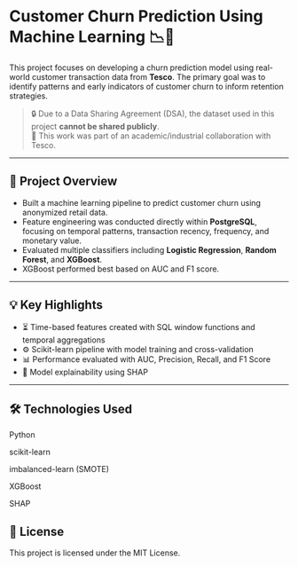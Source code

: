 # Customer Churn Prediction Using Machine Learning 📉🧠

This project focuses on developing a churn prediction model using real-world customer transaction data from **Tesco**. The primary goal was to identify patterns and early indicators of customer churn to inform retention strategies.

> 🔒 Due to a Data Sharing Agreement (DSA), the dataset used in this project **cannot be shared publicly**.  
> 🏅 This work was part of an academic/industrial collaboration with Tesco.

---

## 🧠 Project Overview

- Built a machine learning pipeline to predict customer churn using anonymized retail data.
- Feature engineering was conducted directly within **PostgreSQL**, focusing on temporal patterns, transaction recency, frequency, and monetary value.
- Evaluated multiple classifiers including **Logistic Regression**, **Random Forest**, and **XGBoost**.
- XGBoost performed best based on AUC and F1 score.

---

## 💡 Key Highlights

- ⏳ Time-based features created with SQL window functions and temporal aggregations
- ⚙️ Scikit-learn pipeline with model training and cross-validation
- 📊 Performance evaluated with AUC, Precision, Recall, and F1 Score
- 🧪 Model explainability using SHAP

---
## 🛠️ Technologies Used
Python

scikit-learn

imbalanced-learn (SMOTE)

XGBoost

SHAP

## 📄 License
This project is licensed under the MIT License.
